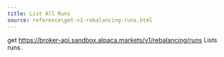 ```yaml
---
title: List All Runs
source: reference\get-v1-rebalancing-runs.html
---
```


get https://broker-api.sandbox.alpaca.markets/v1/rebalancing/runs
Lists runs.
